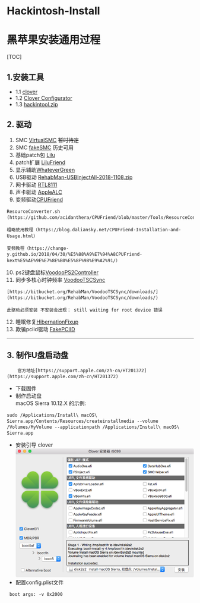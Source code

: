# Hackintosh-Install
# 黑苹果安装通用过程
[TOC]


## 1.安装工具
- 1.1 [clover](https://github.com/CloverHackyColor/CloverBootloader/releases)
- 1.2 [Clover Configurator](https://mackie100projects.altervista.org/download-clover-configurator/)
- 1.3 [hackintool.zip](http://headsoft.com.au/download/mac/Hackintool.zip)

## 2. 驱动

1. SMC [VirtualSMC](https://github.com/acidanthera/VirtualSMC/releases) ~~暂时待定~~
2. SMC [fakeSMC](https://bitbucket.org/RehabMan/os-x-fakesmc-kozlek/downloads/) 历史可用
3. 基础patch包 [Lilu](https://github.com/acidanthera/Lilu/releases)
4. patch扩展 [LiluFriend](https://github.com/PMheart/LiluFriend/releases)
5. 显示辅助[WhateverGreen](https://github.com/acidanthera/WhateverGreen/releases)
6. USB驱动 [RehabMan-USBInjectAll-2018-1108.zip](https://bitbucket.org/RehabMan/os-x-usb-inject-all/downloads/)
7. 网卡驱动 [RTL8111](https://github.com/Mieze/RTL8111_driver_for_OS_X/releases)
8. 声卡驱动 [AppleALC](https://github.com/acidanthera/AppleALC/releases)
9. 变频驱动[CPUFriend](https://github.com/acidanthera/CPUFriend/releases)
>
    ResourceConverter.sh  (https://github.com/acidanthera/CPUFriend/blob/master/Tools/ResourceConverter.sh)

    粗略使用教程（https://blog.daliansky.net/CPUFriend-Installation-and-Usage.html）

    变频教程（https://change-y.github.io/2018/04/30/%E5%88%A9%E7%94%A8CPUFriend-kext%E5%AE%9E%E7%8E%B0%E5%8F%98%E9%A2%91/）

10. ps2键盘鼠标[VoodooPS2Controller](https://github.com/acidanthera/VoodooPS2/releases)
11. 同步多核心时钟频率 [VoodooTSCSync](https://github.com/RehabMan/VoodooTSCSync)
>
    [https://bitbucket.org/RehabMan/VoodooTSCSync/downloads/](https://bitbucket.org/RehabMan/VoodooTSCSync/downloads/)

    此驱动必须安装 不安装会出现： still waiting for root device 错误
12. 睡眠修复[HibernationFixup](https://github.com/acidanthera/HibernationFixup/releases)
13. 欺骗pciid驱动 [FakePCIID](https://bitbucket.org/RehabMan/os-x-fake-pci-id/downloads/)

---

## 3. 制作U盘启动盘

        官方地址[https://support.apple.com/zh-cn/HT201372](https://support.apple.com/zh-cn/HT201372)
- 下载固件
- 制作启动盘  
macOS Sierra 10.12.X 的示例:
```
sudo /Applications/Install\ macOS\ Sierra.app/Contents/Resources/createinstallmedia --volume /Volumes/MyVolume --applicationpath /Applications/Install\ macOS\ Sierra.app
```
- 安装引导 clover
 ![image](images/WX20191127-101515.png)
- 配置config.plist文件
```
 boot args: -v 0x2000
```
